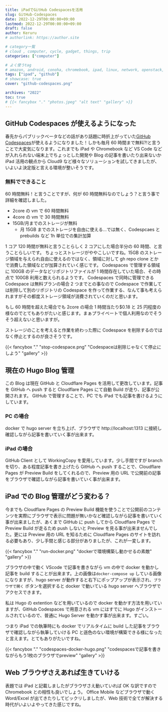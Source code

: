 ```yaml
---
title: iPadでGitHub Codespacesを活用
slug: GitHub-Codespaces
date: 2022-12-29T00:00:00+09:00
lastmod: 2022-12-29T00:00:00+09:00
draft: false
author: Keruru
# authorlink: https://author.site

# category一覧
# cloud , computer, cycle, gadget, things, trip
categories: ["computer"]

# よく使うtag
# amazon, android, conoha, chromebook, ipad, linux, network, openstack,
tags: ["ipad", "github"]
# showcase: true
cover: "github-codespaces.png"

archives: "2022"
toc: true
# {{< fancybox "." "photos.jpeg" "alt text" "gallery" >}}
---
```


## GitHub Codespaces が使えるようになった

春先からパブリックベータなどの話があり話題に時折上がっていた[GitHub Codespaces](https://github.com/codespaces)が使えるようになりました！しかも毎月 60 時間まで無料?!と言うことで大変気になります。これまでも iPad や Chromebook など VS Code などが入れられない端末上でちょっとした開発や Blog の記事を書いたり出来ないか iPad 活用の観点から Cloud9 など様々なソリューションを試してきましたが、いよいよ決定版と言える環境が整いそうです。

### 無料でできること

60 時間無料！と言うことですが、何が 60 時間無料なのでしょう？と言う事で詳細を確認しました。

- 2core の vm で 60 時間無料
- 4core の vm で 30 時間無料
- 15GB/月までのストレージが無料
  - 月 15GB までのストレージを自由に使える...では無く、Codespcaes と prebuilds など 1h 単位での集計加算

1 コア 120 時間が無料と言うことらしく 2 コアにした場合半分の 60 時間、と言うことらしいです。
ちょっとストレージがややこしいですね。15GB のストレージ領域を与えられ自由に使えるのではなく、領域に対して gh repo clone とかで消費した領域などが加算されていく感じです。
Codespaces で管理する領域に 100GB のデータなどリポジトリファイルが 1 時間存在していた場合、その時点で 100GB 利用と数えられるようです。
Codespaces で同時に管理できる Codespace は無料プランの場合 2 つまでとの事なので Codespace で作業しては削除して別のリポジトリの Codespace を作って作業する、なんて事も考えられますがその都度ストレージ領域が消費されていくのだと思います。

もし 60 時間を超えた場合でも 2core の場合 1 時間当たり$0.18 と 25 円程度の様なのでとてもありがたいと感じます。まぁプライベートで個人利用なのでそうそう超えないと思いますが。

ストレージのことを考えると作業を終わった際に Codespace を削除するのではなく停止とするのが良さそうです。

{{< fancybox "." "stop-codespace.png" "Codespaceは削除じゃなくて停止にしよう" "gallery" >}}

## 現在の Hugo Blog 管理

この Blog は現在 GitHub と Cloudflare Pages を活用して更改しています。記事を GitHub へ push すると Cloudflare Pages にて自動 Build が走り、記事が公開されます。
GitHub で管理することで、PC でも iPad でも記事を書けるようにしています。

### PC の場合

docker で hugo server を立ち上げ、ブラウザで http://localhost:1313 に接続し確認しながら記事を書いていく事が出来ます。

### iPad の場合

GitHub Client として WorkingCopy を愛用しています。少し手間ですが branch を切り、ある程度記事を書き上げたら GitHub へ push することで、Cloudflare Pages が Preview Build をしてくれるので、Preview 用の URL で公開前の記事をブラウザで確認しながら記事を書いていく事が出来ます。

## iPad での Blog 管理がどう変わる？

今までも Cloudflare Pages の Preview Build 機能を使うことで公開前のコンテンツを実際にブラウザで表示に問題が無いかなど確認しながら記事を書いていく事が出来ましたが、あくまで GitHub に push してから Cloudflare Pages で Preview Build が走るため push しないと Preview を見る事が出来ませんでした。更には Preview 用の URL を知るために Cloudflare Pages のサイトを訪れる必要もあり、少し手間と感じる部分がありましたが、これが一変します。

{{< fancybox "." "run-docker.png" "dockerで環境構築し動かせるの素敵" "gallery" >}}

ブラウザの中で動く VScode で記事を書きながら vm の中で docker を動かし記事を build することが出来ます。上の画像は`docker-compose up` している画像になりますが、hugo server が動作すると右下にポップアップが表示され、`ブラウザで開く` ボタンを選択すると docker で動いている hugo server へブラウザでアクセスできます。

私は Hugo の extention などを用いているので docker を動かす方法を用いていますが、GitHub Codespaces で用意される vm にはすでに Hugo がインストールされているので、普通に Hugo Server を動かす事が出来ます。すごい。

つまり iPad での執筆時にも docker でリアルタイムに build した記事をブラウザで確認しながら執筆していける PC と遜色のない環境が構築できる様になったと言えます。とてもありがたいですね。

{{< fancybox "." "codespaces-docker-hugo.png" "codespacesで記事を書きながらもう1枚のブラウザでpreview" "gallery" >}}

## Web ブラウザさえあれば生きていける

表題では iPad と記載しましたがブラウザさえ動いていれば OK な訳ですので Chromebook との相性も良いでしょう。
Office Mobile などブラウザで動く Word/Excel が出てきたりしてビックリしましたが、Web 技術で全てが解決する時代がいよいよやってきた感じですね。
